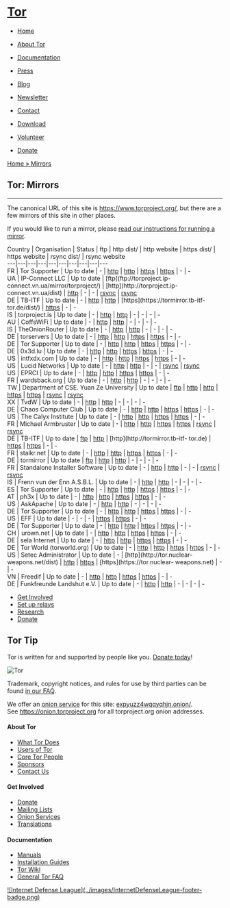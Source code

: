 # [Tor](../index.html.en)

  * [Home](../index.html.en)
  * [About Tor](../about/overview.html.en)
  * [Documentation](../docs/documentation.html.en)
  * [Press](../press/press.html.en)
  * [Blog](https://blog.torproject.org/blog/)
  * [Newsletter](https://newsletter.torproject.org)
  * [Contact](../about/contact.html.en)

  * [Download](../download/download-easy.html.en)
  * [Volunteer](../getinvolved/volunteer.html.en)
  * [Donate](../donate/donate-button.html.en)

[Home » ](../index.html.en) [Mirrors](../getinvolved/mirrors.html.en)

## Tor: Mirrors

* * *

The canonical URL of this site is <https://www.torproject.org/>, but there are
a few mirrors of this site in other places.

If you would like to run a mirror, please [read our instructions for running a
mirror](../docs/running-a-mirror.html.en).

Country | Organisation | Status | ftp | http dist/ | http website | https
dist/ | https website | rsync dist/ | rsync website  
---|---|---|---|---|---|---|---|---|---  
FR | Tor Supporter | Up to date |  \-  |
[http](http://mirror.oldsql.cc/tor/dist/) |
[http](http://mirror.oldsql.cc/tor/) |
[https](https://mirror.oldsql.cc/tor/dist/) |
[https](https://mirror.oldsql.cc/tor/) |  \-  |  \-  
UA | IP-Connect LLC | Up to date | [ftp](ftp://torproject.ip-
connect.vn.ua/mirror/torproject/) | [http](http://torproject.ip-
connect.vn.ua/dist) | [http](http://torproject.ip-connect.vn.ua) |  \-  |  \-
| [rsync](rsync://torproject.ip-connect.vn.ua/torproject/dist) |
[rsync](rsync://torproject.ip-connect.vn.ua/torproject)  
DE | TB-ITF | Up to date |  \-  | [http](http://tormirror.tb-itf-tor.de/dist/)
| [http](http://tormirror.tb-itf-tor.de) | [https](https://tormirror.tb-itf-
tor.de/dist/) | [https](https://tormirror.tb-itf-tor.de) |  \-  |  \-  
IS | torproject.is | Up to date |  \-  |
[http](http://www.torproject.is/dist/) | [http](http://www.torproject.is/) |
\-  |  \-  |  \-  |  \-  
AU | CoffsWiFi | Up to date |  \-  |
[http](http://torproject.coffswifi.net/dist) |
[http](http://torproject.coffswifi.net) |  \-  |  \-  |  \-  |  \-  
IS | TheOnionRouter | Up to date |  \-  |
[http](http://www.theonionrouter.com/dist/) |
[http](http://www.theonionrouter.com/) |  \-  |  \-  |  \-  |  \-  
DE | torservers | Up to date |  \-  |
[http](http://www.torservers.net/mirrors/torproject.org/dist/) |
[http](http://www.torservers.net/mirrors/torproject.org/) |
[https](https://www.torservers.net/mirrors/torproject.org/dist/) |
[https](https://www.torservers.net/mirrors/torproject.org/) |  \-  |  \-  
DE | Tor Supporter | Up to date |  \-  | [http](http://tor.ybti.net/dist/) |
[http](http://tor.ybti.net/) | [https](https://tor.ybti.net/dist/) |
[https](https://tor.ybti.net/) |  \-  |  \-  
DE | 0x3d.lu | Up to date |  \-  | [http](http://tor.0x3d.lu/dist/) |
[http](http://tor.0x3d.lu/) | [https](https://tor.0x3d.lu/dist/) |
[https](https://tor.0x3d.lu/) |  \-  |  \-  
US | intfxdx.com | Up to date |  \-  | [http](http://108.248.87.242/dist/) |
[http](http://108.248.87.242/) | [https](https://108.248.87.242/dist/) |
[https](https://108.248.87.242/) |  \-  |  \-  
US | Lucid Networks | Up to date |  \-  |
[http](http://tor.mirrors.lucidnetworks.net/dist) |
[http](http://tor.mirrors.lucidnetworks.net) |  \-  |  \-  |
[rsync](rsync://tor.mirrors.lucidnetworks.net::tor-dist) |
[rsync](rsync://tor.mirrors.lucidnetworks.net::tor)  
US | EPRCI | Up to date |  \-  | [http](http://tor.eprci.net/dist/) |
[http](http://tor.eprci.net/) | [https](https://www.eprci.com/tor/dist/) |
[https](https://www.eprci.com/tor/) |  \-  |  \-  
FR | wardsback.org | Up to date |  \-  |
[http](http://alliumcepa.wardsback.org/dist/) |
[http](http://alliumcepa.wardsback.org/) |  \-  |  \-  |  \-  |  \-  
TW | Department of CSE. Yuan Ze University | Up to date |
[ftp](ftp://ftp.yzu.edu.tw/torproject.org/) |
[http](http://ftp.yzu.edu.tw/torproject.org/dist/) |
[http](http://ftp.yzu.edu.tw/torproject.org/) |
[https](https://ftp.yzu.edu.tw/torproject.org/dist/) |
[https](https://ftp.yzu.edu.tw/torproject.org/) |
[rsync](rsync://ftp.yzu.edu.tw/pub/torproject.org/dist/) |
[rsync](rsync://ftp.yzu.edu.tw/pub/torproject.org/)  
XX | TvdW | Up to date |  \-  | [http](http://tor-exit.network/dist) |
[http](http://tor-exit.network) |  \-  |  \-  |  \-  |  \-  
DE | Chaos Computer Club | Up to date |  \-  | [http](http://tor.ccc.de/dist/)
| [http](http://tor.ccc.de/) | [https](https://tor.ccc.de/dist/) |
[https](https://tor.ccc.de) |  \-  |  \-  
US | The Calyx Institute | Up to date |  \-  |
[http](http://tor.calyxinstitute.org/dist/) |
[http](http://tor.calyxinstitute.org) |
[https](https://tor.calyxinstitute.org/dist/) |
[https](https://tor.calyxinstitute.org) |  \-  |  \-  
FR | Michael Armbruster | Up to date |  \-  |
[http](http://tor.armbrust.me/dist/) | [http](http://tor.armbrust.me/) |
[https](https://tor.armbrust.me/dist) | [https](https://tor.armbrust.me/) |
[rsync](rsync://tor.armbrust.me/tor-dist) |
[rsync](rsync://tor.armbrust.me/tor)  
DE | TB-ITF | Up to date | [ftp](ftp://tormirror.tb-itf-tor.de/) |
[http](http://tormirror.tb-itf-tor.de/dist/) | [http](http://tormirror.tb-itf-
tor.de) | [https](https://tormirror.tb-itf-tor.de/dist/) |
[https](https://tormirror.tb-itf-tor.de) |  \-  |  \-  
FR | stalkr.net | Up to date |  \-  | [http](http://tor.stalkr.net/dist/) |
[http](http://tor.stalkr.net/) | [https](https://tor.stalkr.net/dist/) |
[https](https://tor.stalkr.net/) |  \-  |  \-  
DE | tormirror | Up to date | [ftp](http://tormirror.snydernet.net/dist/) |
[http](https://tormirror.snydernet.net/dist/) |
[http](https://tormirror.snydernet.net/) |  \-  |  \-  |  \-  |  \-  
FR | Standalone Installer Software | Up to date |  \-  |
[http](http://mirrors.standaloneinstaller.com/torproject/dist) |
[http](http://mirrors.standaloneinstaller.com/torproject/) |  \-  |  \-  |
[rsync](rsync://mirrors.standaloneinstaller.com/torproject/dist) |
[rsync](rsync://mirrors.standaloneinstaller.com/torproject/)  
IS | Frenn vun der Enn A.S.B.L. | Up to date |  \-  |
[http](http://torproject.lu/dist/) | [http](http://torproject.lu/) |  \-  |
\-  |  \-  |  \-  
ES | Tor Supporter | Up to date |  \-  | [http](http://tor.zilog.es/dist/) |
[http](http://tor.zilog.es/) | [https](https://tor.zilog.es/dist/) |
[https](https://tor.zilog.es/) |  \-  |  \-  
AT | ph3x | Up to date |  \-  | [http](http://torproject.ph3x.at/dist/) |
[http](http://torproject.ph3x.at) | [https](https://torproject.ph3x.at/dist/)
| [https](https://torproject.ph3x.at) |  \-  |  \-  
US | AskApache | Up to date |  \-  | [http](http://tor.askapache.com/dist/) |
[http](http://tor.askapache.com/) |  \-  |  \-  |  \-  |  \-  
DE | Tor Supporter | Up to date |  \-  |
[http](http://mirror.velcommuta.de/tor/dist/) |
[http](http://mirror.velcommuta.de/tor/) |
[https](https://mirror.velcommuta.de/tor/dist/) |
[https](https://mirror.velcommuta.de/tor/) |  \-  |  \-  
US | EFF | Up to date |  \-  |  \-  |  \-  |
[https](https://tor.eff.org/dist/) | [https](https://tor.eff.org) |  \-  |  \-  
DE | Tor Supporter | Up to date |  \-  |
[http](http://reichster.de/mirrors/torproject.org/dist/) |
[http](http://reichster.de/mirrors/torproject.org/) |
[https](https://reichster.de/mirrors/torproject.org/dist/) |
[https](https://reichster.de/mirrors/torproject.org) |  \-  |  \-  
CH | urown.net | Up to date |  \-  | [http](http://torproject.urown.net/dist/)
| [http](http://torproject.urown.net/) |
[https](https://torproject.urown.net/dist/) |
[https](https://torproject.urown.net/) |  \-  |  \-  
DE | sela Internet | Up to date |  \-  |
[http](http://sela.io/mirrors/torproject.org/dist/) |
[http](http://sela.io/mirrors/torproject.org/) |
[https](https://sela.io/mirrors/torproject.org/dist/) |
[https](https://sela.io/mirrors/torproject.org/) |  \-  |  \-  
DE | Tor World (torworld.org) | Up to date |  \-  |
[http](http://mirror.torworld.org/dist/) | [http](http://mirror.torworld.org/)
| [https](https://mirror.torworld.org/dist/) |
[https](https://mirror.torworld.org/) |  \-  |  \-  
US | Setec Administrator | Up to date |  \-  | [http](http://tor.nuclear-
weapons.net/dist) | [http](http://tor.nuclear-weapons.net) |
[https](https://tor.nuclear-weapons.net/dist) | [https](https://tor.nuclear-
weapons.net) |  \-  |  \-  
VN | Freedif | Up to date |  \-  |
[http](http://mirror.freedif.org/TorProject/dist) |
[http](http://mirror.freedif.org/TorProject/) |
[https](https://mirror.freedif.org/TorProject/dist) |
[https](https://mirror.freedif.org/TorProject/) |  \-  |  \-  
DE | Funkfreunde Landshut e.V. | Up to date |  \-  |
[http](http://mirror.funkfreundelandshut.de:81/torproject.org/dist/) |
[http](http://mirror.funkfreundelandshut.de/torproject.org/) |  \-  |  \-  |
\-  |  \-  
  
  * [Get Involved](../getinvolved/volunteer.html.en)
  * [Set up relays](../getinvolved/relays.html.en)
  * [Research](https://research.torproject.org/)
  * [Donate](../donate/donate.html.en)

## Tor Tip

Tor is written for and supported by people like you. [Donate
today](../donate/donate.html.en)!

![Tor](../images/onion.jpg)

Trademark, copyright notices, and rules for use by third parties can be found
[in our FAQ](../docs/trademark-faq.html.en).

We offer an [onion service](https://www.torproject.org/docs/hidden-services)
for this site: [expyuzz4wqqyqhjn.onion/](http://expyuzz4wqqyqhjn.onion/).  
See <https://onion.torproject.org> for all torproject.org onion addresses.

#### About Tor

  * [What Tor Does](../about/overview.html.en)
  * [Users of Tor](../about/torusers.html.en)
  * [Core Tor People](../about/corepeople.html.en)
  * [Sponsors](../about/sponsors.html.en)
  * [Contact Us](../about/contact.html.en)

#### Get Involved

  * [Donate](../donate/donate-foot.html.en)
  * [Mailing Lists](../docs/documentation.html.en#MailingLists)
  * [Onion Services](../docs/onion-services.html.en)
  * [Translations](../getinvolved/translation.html.en)

#### Documentation

  * [Manuals](../docs/tor-manual.html.en)
  * [Installation Guides](../docs/documentation.html.en)
  * [Tor Wiki](https://trac.torproject.org/projects/tor/wiki/)
  * [General Tor FAQ](../docs/faq.html.en)

[![Internet Defense League](../images/InternetDefenseLeague-footer-
badge.png)](https://internetdefenseleague.org/)

